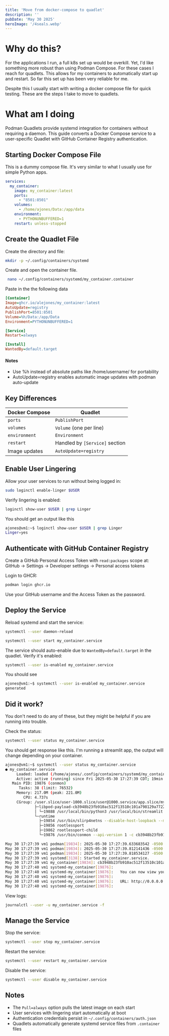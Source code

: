 ```yaml
---
title: 'Move from docker-compose to quadlet'
description: ''
pubDate: 'May 30 2025'
heroImage: '/4seals.webp'
---
```

# Why do this?
For the applications I run, a full k8s set up would be overkill. Yet, I'd like something more robust than using Podman Compose. For these cases I reach for quadlets.
This allows for my containers to automatically start up and restart. So far this set up has been very reliable for me.

Despite this I usually start with writing a docker compose file for quick testing. These are the steps I take to move to quadlets.

# What am I doing

Podman Quadlets provide systemd integration for containers without requiring a daemon. This guide converts a Docker Compose service to a user-specific Quadlet with GitHub Container Registry authentication.

## Starting Docker Compose File
This is a dummy compose file. It's very similar to what I usually use for simple Python apps.

```yaml
services:
  my_container:
    image: my_container:latest
    ports:
      - "8501:8501"
    volumes:
      - /home/ajones/Data:/app/data
    environment:
      - PYTHONUNBUFFERED=1
    restart: unless-stopped
```

## Create the Quadlet File

Create the directory and file:

```bash
mkdir -p ~/.config/containers/systemd
```

Create and open the container file. 
```bash
 nano ~/.config/containers/systemd/my_container.container
```

Paste in the the following data

```ini
[Container]
Image=ghcr.io/alejones/my_container:latest
AutoUpdate=registry
PublishPort=8501:8501
Volume=%h/Data:/app/Data
Environment=PYTHONUNBUFFERED=1

[Service]
Restart=always

[Install]
WantedBy=default.target
```
#### Notes 
- Use %h instead of absolute paths like /home/username/ for portability
- AutoUpdate=registry enables automatic image updates with podman auto-update

## Key Differences

| Docker Compose | Quadlet |
|----------------|---------|
| `ports` | `PublishPort` |
| `volumes` | `Volume` (one per line) |
| `environment` | `Environment` |
| `restart` | Handled by `[Service]` section |
| Image updates | `AutoUpdate=registry` |


## Enable User Lingering

Allow your user services to run without being logged in:
```bash
sudo loginctl enable-linger $USER
```

Verify lingering is enabled:
```bash
loginctl show-user $USER | grep Linger
```

You should get an output like this
```bash
ajones@vm1:~$ loginctl show-user $USER | grep Linger
Linger=yes
```

## Authenticate with GitHub Container Registry

Create a GitHub Personal Access Token with `read:packages` scope at: GitHub → Settings → Developer settings → Personal access tokens

Login to GHCR:

```bash
podman login ghcr.io
```

Use your GitHub username and the Access Token as the password.

## Deploy the Service

Reload systemd and start the service:

```bash
systemctl --user daemon-reload
```

```bash
systemctl --user start my_container.service
```

The service should auto-enable due to `WantedBy=default.target` in the quadlet. Verify it's enabled:

```bash
systemctl --user is-enabled my_container.service
```

You should see
```bash
ajones@vm1:~$ systemctl --user is-enabled my_container.service
generated
```

## Did it work?

You don't need to do any of these, but they might be helpful if you are running into trouble.

Check the status:

```bash
systemctl --user status my_container.service
```

You should get response like this. I'm running a streamlit app, the output will change depending on your container.
```bash
ajones@vm1:~$ systemctl --user status my_container.service
● my_container.service
     Loaded: loaded (/home/ajones/.config/containers/systemd/my_container.container; generated)
     Active: active (running) since Fri 2025-05-30 17:27:39 CDT; 19min ago
   Main PID: 19876 (conmon)
      Tasks: 38 (limit: 76532)
     Memory: 217.0M (peak: 221.0M)
        CPU: 4.737s
     CGroup: /user.slice/user-1000.slice/user@1000.service/app.slice/my_container.service
             ├─libpod-payload-cb3948b23fb910ac512f13510c101a798129a77225e3b2fe4be19afdbbb9b055
             │ └─19888 /usr/local/bin/python3 /usr/local/bin/streamlit run app.py --server.address=0.0.0.0 --server.po>
             └─runtime
               ├─19854 /usr/bin/slirp4netns --disable-host-loopback --mtu=65520 --enable-sandbox --enable-seccomp --en>
               ├─19856 rootlessport
               ├─19862 rootlessport-child
               └─19876 /usr/bin/conmon --api-version 1 -c cb3948b23fb910ac512f13510c101a798129a77225e3b2fe4be19afdbbb9>

May 30 17:27:39 vm1 podman[19834]: 2025-05-30 17:27:39.633683542 -0500 CDT m=+0.020642742 image pull 1a42d82c72d>
May 30 17:27:39 vm1 podman[19834]: 2025-05-30 17:27:39.812141436 -0500 CDT m=+0.199100612 container init cb3948b>
May 30 17:27:39 vm1 podman[19834]: 2025-05-30 17:27:39.818534127 -0500 CDT m=+0.205493308 container start cb3948>
May 30 17:27:39 vm1 systemd[3138]: Started my_container.service.
May 30 17:27:39 vm1 my_container[19834]: cb3948b23fb910ac512f13510c101a798129a77225e3b2fe4be19afdbbb9b055
May 30 17:27:40 vm1 systemd-my_container[19876]: 
May 30 17:27:40 vm1 systemd-my_container[19876]:   You can now view your Streamlit app in your browser.
May 30 17:27:40 vm1 systemd-my_container[19876]: 
May 30 17:27:40 vm1 systemd-my_container[19876]:   URL: http://0.0.0.0:8501
May 30 17:27:40 vm1 systemd-my_container[19876]: 

```


View logs:

```bash
journalctl --user -u my_container.service -f
```

## Manage the Service

Stop the service:

```bash
systemctl --user stop my_container.service
```

Restart the service:

```bash
systemctl --user restart my_container.service
```

Disable the service:

```bash
systemctl --user disable my_container.service
```

## Notes

- The `Pull=always` option pulls the latest image on each start
- User services with lingering start automatically at boot
- Authentication credentials persist in `~/.config/containers/auth.json`
- Quadlets automatically generate systemd service files from `.container` files